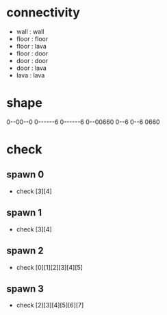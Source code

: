 # connectivity
- wall : wall
- floor : floor
- floor : lava
- floor : door
- door : door
- door : lava
- lava : lava

# shape
0--00--0
0------6
0------6
0--00660
0--6
0--6
0660

# check
## spawn 0
- check [3][4]
## spawn 1
- check [3][4]

## spawn 2
- check [0][1][2][3][4][5]

## spawn 3
- check [2][3][4][5][6][7]
